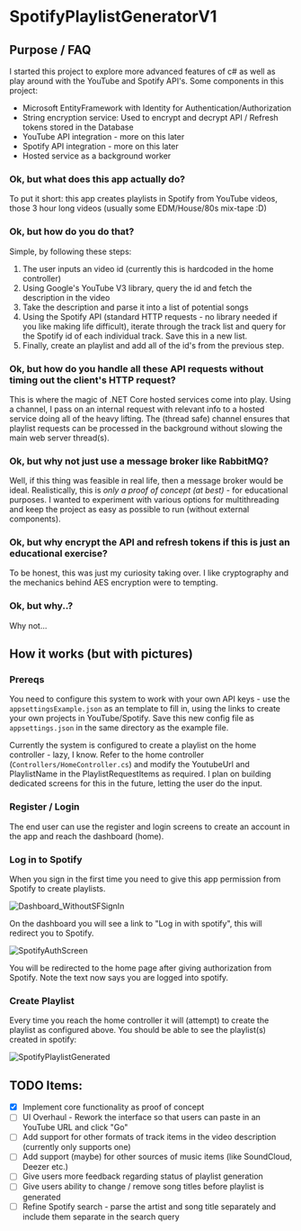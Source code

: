 # SpotifyPlaylistGeneratorV1
## Purpose / FAQ
I started this project to explore more advanced features of c# as well as play around with the YouTube and Spotify API's. Some components in this project:
- Microsoft EntityFramework with Identity for Authentication/Authorization
- String encryption service: Used to encrypt and decrypt API / Refresh tokens stored in the Database 
- YouTube API integration - more on this later
- Spotify API integration - more on this later
- Hosted service as a background worker

### Ok, but what does this app actually do?
To put it short: this app creates playlists in Spotify from YouTube videos, those 3 hour long videos (usually some EDM/House/80s mix-tape :D)

### Ok, but how do you do that?
Simple, by following these steps:
1. The user inputs an video id (currently this is hardcoded in the home controller)
2. Using Google's YouTube V3 library, query the id and fetch the description in the video
3. Take the description and parse it into a list of potential songs
4. Using the Spotify API (standard HTTP requests - no library needed if you like making life difficult), iterate through the track list and query for the Spotify id of each individual track. Save this in a new list.
5. Finally, create an playlist and add all of the id's from the previous step.

### Ok, but how do you handle all these API requests without timing out the client's HTTP request?
This is where the magic of .NET Core hosted services come into play. Using a channel, I pass on an internal request with relevant info to a hosted service doing all of the heavy lifting. The (thread safe) channel ensures that playlist requests can be processed in the background without slowing the main web server thread(s).

### Ok, but why not just use a message broker like RabbitMQ?
Well, if this thing was feasible in real life, then a message broker would be ideal. Realistically, this is *only a proof of concept (at best)* - for educational purposes. I wanted to experiment with various options for multithreading and keep the project as easy as possible to run (without external components).

### Ok, but why encrypt the API and refresh tokens if this is just an educational exercise?
To be honest, this was just my curiosity taking over. I like cryptography and the mechanics behind AES encryption were to tempting.

### Ok, but why..?
Why not...

## How it works (but with pictures)
### Prereqs
You need to configure this system to work with your own API keys - use the `appsettingsExample.json` as an template to fill in, using the links to create your own projects in YouTube/Spotify. Save this new config file as `appsettings.json` in the same directory as the example file.

Currently the system is configured to create a playlist on the home controller - lazy, I know. Refer to the home controller (`Controllers/HomeController.cs`) and modify the YoutubeUrl and PlaylistName in the PlaylistRequestItems as required. I plan on building dedicated screens for this in the future, letting the user do the input.

### Register / Login
The end user can use the register and login screens to create an account in the app and reach the dashboard (home). 

### Log in to Spotify
When you sign in the first time you need to give this app permission from Spotify to create playlists. 

![Dashboard_WithoutSFSignIn](https://github.com/Slakkiii/SpotifyPlaylistGeneratorV1/assets/108271978/ae1b797b-f931-4ddc-9889-b6aff65435c0)

On the dashboard you will see a link to "Log in with spotify", this will redirect you to Spotify. 

![SpotifyAuthScreen](https://github.com/Slakkiii/SpotifyPlaylistGeneratorV1/assets/108271978/ab0b222c-b215-443c-a1c5-28cb63c0bae3)

You will be redirected to the home page after giving authorization from Spotify. Note the text now says you are logged into spotify.

### Create Playlist
Every time you reach the home controller it will (attempt) to create the playlist as configured above. You should be able to see the playlist(s) created in spotify:

![SpotifyPlaylistGenerated](https://github.com/Slakkiii/SpotifyPlaylistGeneratorV1/assets/108271978/65b45c46-1ef5-43f6-a9bc-1bd33b2b33fc)

## TODO Items:
- [x] Implement core functionality as proof of concept
- [ ] UI Overhaul - Rework the interface so that users can paste in an YouTube URL and click "Go"
- [ ] Add support for other formats of track items in the video description (currently only supports one)
- [ ] Add support (maybe) for other sources of music items (like SoundCloud, Deezer etc.)
- [ ] Give users more feedback regarding status of playlist generation
- [ ] Give users ability to change / remove song titles before playlist is generated
- [ ] Refine Spotify search - parse the artist and song title separately and include them separate in the search query
